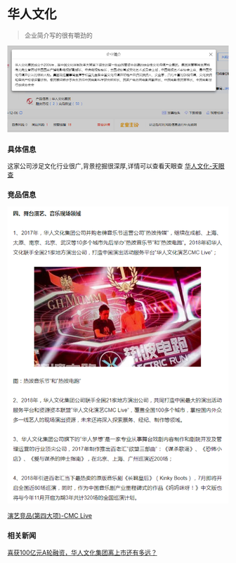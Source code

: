 # 华人文化
> 企业简介写的很有嚼劲的

![简介](/images/竞品研究/华人文化/intro.png "华人文化简介")
### 具体信息
这家公司涉足文化行业很广,背景挖掘很深厚,详情可以查看天眼查 [华人文化-天眼查](https://www.tianyancha.com/company/3146637675)
### 竞品信息
![舞台演艺-音乐现场领域](/images/竞品研究/华人文化/jingPin_01.png "舞台演艺-音乐现场领域")

[演艺竞品(第四大项)-CMC Live](https://www.sohu.com/a/240156387_488031)
### 相关新闻
[喜获100亿元A轮融资，华人文化集团离上市还有多远？](http://baijiahao.baidu.com/s?id=1605028800044731730&wfr=spider&for=pc)
